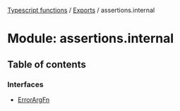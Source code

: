 [Typescript functions](../index.md) / [Exports](../modules.md) / assertions.internal

# Module: assertions.internal

## Table of contents

### Interfaces

- [ErrorArgFn](../interfaces/assertions_internal.ErrorArgFn.md)
